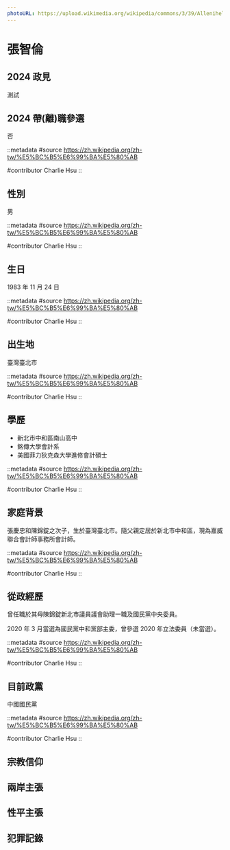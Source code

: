 ```yaml
---
photoURL: https://upload.wikimedia.org/wikipedia/commons/3/39/Allenihelp2.jpg
---
```


# 張智倫

## 2024 政見
測試
## 2024 帶(離)職參選

否

::metadata
#source
https://zh.wikipedia.org/zh-tw/%E5%BC%B5%E6%99%BA%E5%80%AB

#contributor
Charlie Hsu
::

## 性別

男

::metadata
#source
https://zh.wikipedia.org/zh-tw/%E5%BC%B5%E6%99%BA%E5%80%AB

#contributor
Charlie Hsu
::

## 生日

1983 年 11 月 24 日

::metadata
#source
https://zh.wikipedia.org/zh-tw/%E5%BC%B5%E6%99%BA%E5%80%AB

#contributor
Charlie Hsu
::

## 出生地

臺灣臺北市

::metadata
#source
https://zh.wikipedia.org/zh-tw/%E5%BC%B5%E6%99%BA%E5%80%AB

#contributor
Charlie Hsu
::

## 學歷

- 新北市中和區南山高中
- 銘傳大學會計系
- 美國菲力狄克森大學進修會計碩士

::metadata
#source
https://zh.wikipedia.org/zh-tw/%E5%BC%B5%E6%99%BA%E5%80%AB

#contributor
Charlie Hsu
::

## 家庭背景

張慶忠和陳錦錠之次子，生於臺灣臺北市。隨父親定居於新北市中和區，現為嘉威聯合會計師事務所會計師。

::metadata
#source
https://zh.wikipedia.org/zh-tw/%E5%BC%B5%E6%99%BA%E5%80%AB

#contributor
Charlie Hsu
::

## 從政經歷

曾任職於其母陳錦錠新北市議員議會助理一職及國民黨中央委員。

2020 年 3 月當選為國民黨中和黨部主委，曾參選 2020 年立法委員（未當選）。

::metadata
#source
https://zh.wikipedia.org/zh-tw/%E5%BC%B5%E6%99%BA%E5%80%AB

#contributor
Charlie Hsu
::

## 目前政黨

中國國民黨

::metadata
#source
https://zh.wikipedia.org/zh-tw/%E5%BC%B5%E6%99%BA%E5%80%AB

#contributor
Charlie Hsu
::

## 宗教信仰

## 兩岸主張

## 性平主張

## 犯罪記錄
